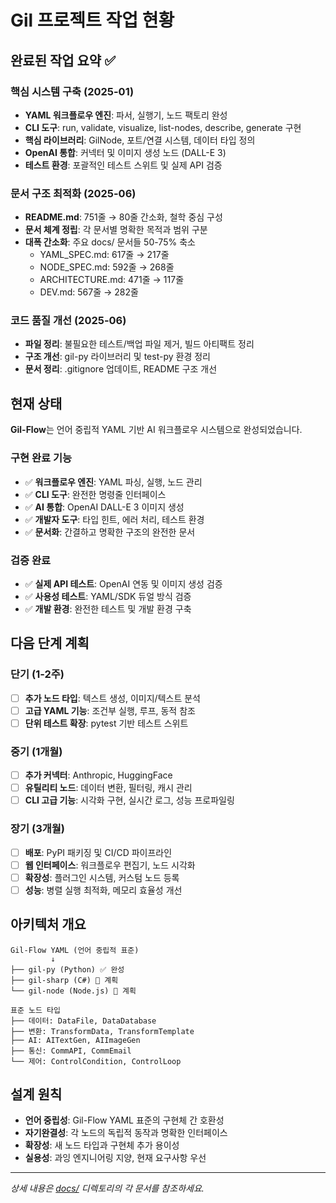 # Gil 프로젝트 작업 현황

## 완료된 작업 요약 ✅

### 핵심 시스템 구축 (2025-01)
- **YAML 워크플로우 엔진**: 파서, 실행기, 노드 팩토리 완성
- **CLI 도구**: run, validate, visualize, list-nodes, describe, generate 구현
- **핵심 라이브러리**: GilNode, 포트/연결 시스템, 데이터 타입 정의
- **OpenAI 통합**: 커넥터 및 이미지 생성 노드 (DALL-E 3)
- **테스트 환경**: 포괄적인 테스트 스위트 및 실제 API 검증

### 문서 구조 최적화 (2025-06)
- **README.md**: 751줄 → 80줄 간소화, 철학 중심 구성
- **문서 체계 정립**: 각 문서별 명확한 목적과 범위 구분
- **대폭 간소화**: 주요 docs/ 문서들 50-75% 축소
  - YAML_SPEC.md: 617줄 → 217줄
  - NODE_SPEC.md: 592줄 → 268줄  
  - ARCHITECTURE.md: 471줄 → 117줄
  - DEV.md: 567줄 → 282줄

### 코드 품질 개선 (2025-06)
- **파일 정리**: 불필요한 테스트/백업 파일 제거, 빌드 아티팩트 정리
- **구조 개선**: gil-py 라이브러리 및 test-py 환경 정리
- **문서 정리**: .gitignore 업데이트, README 구조 개선

## 현재 상태

**Gil-Flow**는 언어 중립적 YAML 기반 AI 워크플로우 시스템으로 완성되었습니다.

### 구현 완료 기능
- ✅ **워크플로우 엔진**: YAML 파싱, 실행, 노드 관리
- ✅ **CLI 도구**: 완전한 명령줄 인터페이스  
- ✅ **AI 통합**: OpenAI DALL-E 3 이미지 생성
- ✅ **개발자 도구**: 타입 힌트, 에러 처리, 테스트 환경
- ✅ **문서화**: 간결하고 명확한 구조의 완전한 문서

### 검증 완료
- ✅ **실제 API 테스트**: OpenAI 연동 및 이미지 생성 검증
- ✅ **사용성 테스트**: YAML/SDK 듀얼 방식 검증
- ✅ **개발 환경**: 완전한 테스트 및 개발 환경 구축

## 다음 단계 계획

### 단기 (1-2주)
- [ ] **추가 노드 타입**: 텍스트 생성, 이미지/텍스트 분석
- [ ] **고급 YAML 기능**: 조건부 실행, 루프, 동적 참조
- [ ] **단위 테스트 확장**: pytest 기반 테스트 스위트

### 중기 (1개월)  
- [ ] **추가 커넥터**: Anthropic, HuggingFace
- [ ] **유틸리티 노드**: 데이터 변환, 필터링, 캐시 관리
- [ ] **CLI 고급 기능**: 시각화 구현, 실시간 로그, 성능 프로파일링

### 장기 (3개월)
- [ ] **배포**: PyPI 패키징 및 CI/CD 파이프라인
- [ ] **웹 인터페이스**: 워크플로우 편집기, 노드 시각화
- [ ] **확장성**: 플러그인 시스템, 커스텀 노드 등록
- [ ] **성능**: 병렬 실행 최적화, 메모리 효율성 개선

## 아키텍처 개요

```
Gil-Flow YAML (언어 중립적 표준)
         ↓
├── gil-py (Python) ✅ 완성
├── gil-sharp (C#) 🚧 계획
└── gil-node (Node.js) 🚧 계획

표준 노드 타입
├── 데이터: DataFile, DataDatabase
├── 변환: TransformData, TransformTemplate  
├── AI: AITextGen, AIImageGen
├── 통신: CommAPI, CommEmail
└── 제어: ControlCondition, ControlLoop
```

## 설계 원칙

- **언어 중립성**: Gil-Flow YAML 표준의 구현체 간 호환성
- **자기완결성**: 각 노드의 독립적 동작과 명확한 인터페이스
- **확장성**: 새 노드 타입과 구현체 추가 용이성
- **실용성**: 과잉 엔지니어링 지양, 현재 요구사항 우선

---

*상세 내용은 [docs/](docs/) 디렉토리의 각 문서를 참조하세요.*
